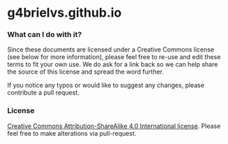 # g4brielvs.github.io

### What can I do with it?
Since these documents are licensed under a Creative Commons license (see below for more information), please feel free to re-use and edit these terms to fit your own use. We do ask for a link back so we can help share the source of this license and spread the word further.

If you notice any typos or would like to suggest any changes, please contribute a pull request.

### License
[Creative Commons Attribution-ShareAlike 4.0 International license](http://creativecommons.org/licenses/by-sa/4.0/).
Please feel free to make alterations via pull-request.
